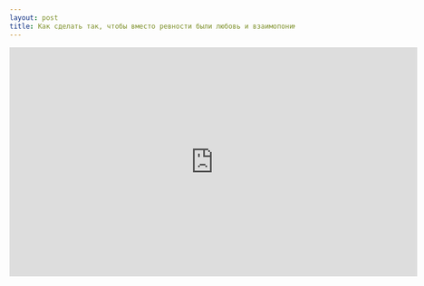 ```yaml
---
layout: post
title: Как сделать так, чтобы вместо ревности были любовь и взаимопонимание
---
```


<iframe width="720" height="405" src="https://www.youtube.com/embed/3jQBMOdqkrc?showinfo=0" frameborder="0" allowfullscreen></iframe>
